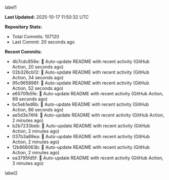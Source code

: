 
label1 
<!-- ACTIVITY_START -->
**Last Updated:** 2025-10-17 11:50:32 UTC

**Repository Stats:**
- Total Commits: 107120
- Last Commit: 20 seconds ago

**Recent Commits:**
- 4b7cdc856e: 🤖 Auto-update README with recent activity (GitHub Action, 20 seconds ago)
- 02b326cb12: 🤖 Auto-update README with recent activity (GitHub Action, 34 seconds ago)
- 95c965896f: 🤖 Auto-update README with recent activity (GitHub Action, 52 seconds ago)
- e6570fb5fe: 🤖 Auto-update README with recent activity (GitHub Action, 69 seconds ago)
- bc5eb1ed6b: 🤖 Auto-update README with recent activity (GitHub Action, 86 seconds ago)
- ae5d3e74f4: 🤖 Auto-update README with recent activity (GitHub Action, 2 minutes ago)
- b2b7233beb: 🤖 Auto-update README with recent activity (GitHub Action, 2 minutes ago)
- 037b3a88ea: 🤖 Auto-update README with recent activity (GitHub Action, 2 minutes ago)
- 12b866063b: 🤖 Auto-update README with recent activity (GitHub Action, 2 minutes ago)
- ea3795fd5f: 🤖 Auto-update README with recent activity (GitHub Action, 3 minutes ago)
<!-- ACTIVITY_END -->

label2
